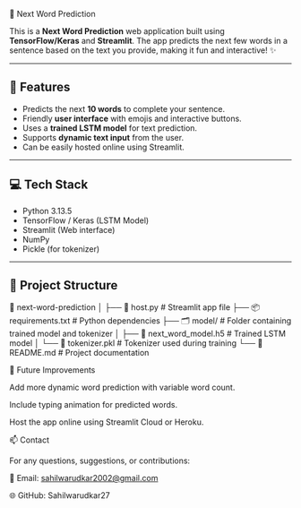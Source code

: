 📝 Next Word Prediction 

This is a **Next Word Prediction** web application built using **TensorFlow/Keras** and **Streamlit**. The app predicts the next few words in a sentence based on the text you provide, making it fun and interactive! ✨

---

## 🚀 Features

- Predicts the next **10 words** to complete your sentence.
- Friendly **user interface** with emojis and interactive buttons.
- Uses a **trained LSTM model** for text prediction.
- Supports **dynamic text input** from the user.
- Can be easily hosted online using Streamlit.

---

## 💻 Tech Stack

- Python 3.13.5  
- TensorFlow / Keras (LSTM Model)  
- Streamlit (Web interface)  
- NumPy  
- Pickle (for tokenizer)

---

## 📂 Project Structure
📂 next-word-prediction
│
├── 📝 host.py                  # Streamlit app file
├── 📦 requirements.txt         # Python dependencies
├── 🗂️ model/                   # Folder containing trained model and tokenizer
│   ├── 💾 next_word_model.h5   # Trained LSTM model
│   └── 💾 tokenizer.pkl        # Tokenizer used during training
└── 📄 README.md                # Project documentation


🎯 Future Improvements

Add more dynamic word prediction with variable word count.

Include typing animation for predicted words.

Host the app online using Streamlit Cloud or Heroku.


📫 Contact

For any questions, suggestions, or contributions:

📧 Email: sahilwarudkar2002@gmail.com

🌐 GitHub: Sahilwarudkar27
